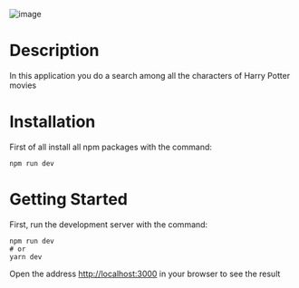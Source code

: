 ![image](https://user-images.githubusercontent.com/92051961/189161616-b10804c9-9894-4f72-b9a8-bcda1c01670e.png)
# Description
In this application you do a search among all the characters of Harry Potter movies
# Installation
First of all install all npm packages with the command:
```
npm run dev
```
# Getting Started
First, run the development server with the command: 
```
npm run dev
# or
yarn dev
```
Open the address [http://localhost:3000](http://localhost:3000) in your browser to see the result

